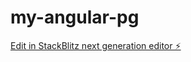 # my-angular-pg

[Edit in StackBlitz next generation editor ⚡️](https://stackblitz.com/~/github.com/DanielGabbay/my-angular-pg)